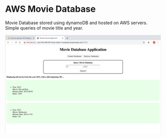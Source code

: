 # AWS Movie Database
Movie Database stored using dynamoDB and hosted on AWS servers. 
Simple queries of movie title and year.

![Example of working app](example.png)
